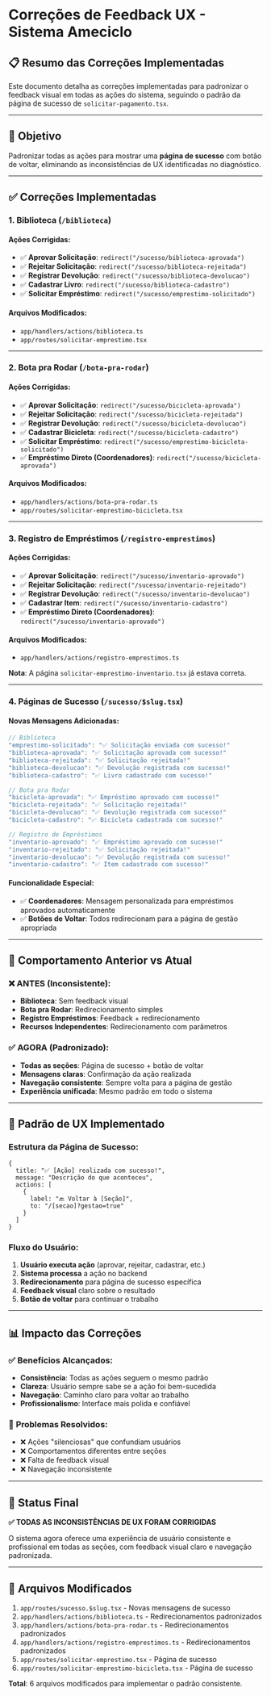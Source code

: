 # Correções de Feedback UX - Sistema Ameciclo

## 📋 Resumo das Correções Implementadas

Este documento detalha as correções implementadas para padronizar o feedback visual em todas as ações do sistema, seguindo o padrão da página de sucesso de `solicitar-pagamento.tsx`.

---

## 🎯 Objetivo

Padronizar todas as ações para mostrar uma **página de sucesso** com botão de voltar, eliminando as inconsistências de UX identificadas no diagnóstico.

---

## ✅ Correções Implementadas

### 1. **Biblioteca** (`/biblioteca`)

#### Ações Corrigidas:
- ✅ **Aprovar Solicitação**: `redirect("/sucesso/biblioteca-aprovada")`
- ✅ **Rejeitar Solicitação**: `redirect("/sucesso/biblioteca-rejeitada")`
- ✅ **Registrar Devolução**: `redirect("/sucesso/biblioteca-devolucao")`
- ✅ **Cadastrar Livro**: `redirect("/sucesso/biblioteca-cadastro")`
- ✅ **Solicitar Empréstimo**: `redirect("/sucesso/emprestimo-solicitado")`

#### Arquivos Modificados:
- `app/handlers/actions/biblioteca.ts`
- `app/routes/solicitar-emprestimo.tsx`

---

### 2. **Bota pra Rodar** (`/bota-pra-rodar`)

#### Ações Corrigidas:
- ✅ **Aprovar Solicitação**: `redirect("/sucesso/bicicleta-aprovada")`
- ✅ **Rejeitar Solicitação**: `redirect("/sucesso/bicicleta-rejeitada")`
- ✅ **Registrar Devolução**: `redirect("/sucesso/bicicleta-devolucao")`
- ✅ **Cadastrar Bicicleta**: `redirect("/sucesso/bicicleta-cadastro")`
- ✅ **Solicitar Empréstimo**: `redirect("/sucesso/emprestimo-bicicleta-solicitado")`
- ✅ **Empréstimo Direto (Coordenadores)**: `redirect("/sucesso/bicicleta-aprovada")`

#### Arquivos Modificados:
- `app/handlers/actions/bota-pra-rodar.ts`
- `app/routes/solicitar-emprestimo-bicicleta.tsx`

---

### 3. **Registro de Empréstimos** (`/registro-emprestimos`)

#### Ações Corrigidas:
- ✅ **Aprovar Solicitação**: `redirect("/sucesso/inventario-aprovado")`
- ✅ **Rejeitar Solicitação**: `redirect("/sucesso/inventario-rejeitado")`
- ✅ **Registrar Devolução**: `redirect("/sucesso/inventario-devolucao")`
- ✅ **Cadastrar Item**: `redirect("/sucesso/inventario-cadastro")`
- ✅ **Empréstimo Direto (Coordenadores)**: `redirect("/sucesso/inventario-aprovado")`

#### Arquivos Modificados:
- `app/handlers/actions/registro-emprestimos.ts`

**Nota**: A página `solicitar-emprestimo-inventario.tsx` já estava correta.

---

### 4. **Páginas de Sucesso** (`/sucesso/$slug.tsx`)

#### Novas Mensagens Adicionadas:

```typescript
// Biblioteca
"emprestimo-solicitado": "✅ Solicitação enviada com sucesso!"
"biblioteca-aprovada": "✅ Solicitação aprovada com sucesso!"
"biblioteca-rejeitada": "✅ Solicitação rejeitada!"
"biblioteca-devolucao": "✅ Devolução registrada com sucesso!"
"biblioteca-cadastro": "✅ Livro cadastrado com sucesso!"

// Bota pra Rodar
"bicicleta-aprovada": "✅ Empréstimo aprovado com sucesso!"
"bicicleta-rejeitada": "✅ Solicitação rejeitada!"
"bicicleta-devolucao": "✅ Devolução registrada com sucesso!"
"bicicleta-cadastro": "✅ Bicicleta cadastrada com sucesso!"

// Registro de Empréstimos
"inventario-aprovado": "✅ Empréstimo aprovado com sucesso!"
"inventario-rejeitado": "✅ Solicitação rejeitada!"
"inventario-devolucao": "✅ Devolução registrada com sucesso!"
"inventario-cadastro": "✅ Item cadastrado com sucesso!"
```

#### Funcionalidade Especial:
- ✅ **Coordenadores**: Mensagem personalizada para empréstimos aprovados automaticamente
- ✅ **Botões de Voltar**: Todos redirecionam para a página de gestão apropriada

---

## 🔄 Comportamento Anterior vs Atual

### ❌ **ANTES** (Inconsistente):
- **Biblioteca**: Sem feedback visual
- **Bota pra Rodar**: Redirecionamento simples
- **Registro Empréstimos**: Feedback + redirecionamento
- **Recursos Independentes**: Redirecionamento com parâmetros

### ✅ **AGORA** (Padronizado):
- **Todas as seções**: Página de sucesso + botão de voltar
- **Mensagens claras**: Confirmação da ação realizada
- **Navegação consistente**: Sempre volta para a página de gestão
- **Experiência unificada**: Mesmo padrão em todo o sistema

---

## 🎨 Padrão de UX Implementado

### Estrutura da Página de Sucesso:
```tsx
{
  title: "✅ [Ação] realizada com sucesso!",
  message: "Descrição do que aconteceu",
  actions: [
    { 
      label: "🔙 Voltar à [Seção]", 
      to: "/[secao]?gestao=true" 
    }
  ]
}
```

### Fluxo do Usuário:
1. **Usuário executa ação** (aprovar, rejeitar, cadastrar, etc.)
2. **Sistema processa** a ação no backend
3. **Redirecionamento** para página de sucesso específica
4. **Feedback visual** claro sobre o resultado
5. **Botão de voltar** para continuar o trabalho

---

## 📊 Impacto das Correções

### ✅ **Benefícios Alcançados:**
- **Consistência**: Todas as ações seguem o mesmo padrão
- **Clareza**: Usuário sempre sabe se a ação foi bem-sucedida
- **Navegação**: Caminho claro para voltar ao trabalho
- **Profissionalismo**: Interface mais polida e confiável

### 🎯 **Problemas Resolvidos:**
- ❌ Ações "silenciosas" que confundiam usuários
- ❌ Comportamentos diferentes entre seções
- ❌ Falta de feedback visual
- ❌ Navegação inconsistente

---

## 🚀 Status Final

**✅ TODAS AS INCONSISTÊNCIAS DE UX FORAM CORRIGIDAS**

O sistema agora oferece uma experiência de usuário consistente e profissional em todas as seções, com feedback visual claro e navegação padronizada.

---

## 📝 Arquivos Modificados

1. `app/routes/sucesso.$slug.tsx` - Novas mensagens de sucesso
2. `app/handlers/actions/biblioteca.ts` - Redirecionamentos padronizados
3. `app/handlers/actions/bota-pra-rodar.ts` - Redirecionamentos padronizados
4. `app/handlers/actions/registro-emprestimos.ts` - Redirecionamentos padronizados
5. `app/routes/solicitar-emprestimo.tsx` - Página de sucesso
6. `app/routes/solicitar-emprestimo-bicicleta.tsx` - Página de sucesso

**Total**: 6 arquivos modificados para implementar o padrão consistente.